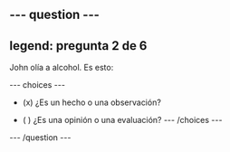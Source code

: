 --- question ---
---
legend: pregunta 2 de 6
---

John olía a alcohol. Es esto:

--- choices ---
- (x) ¿Es un hecho o una observación?

- ( ) ¿Es una opinión o una evaluación? --- /choices ---

--- /question ---
